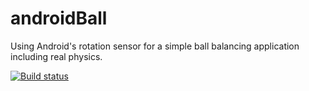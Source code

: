 # androidBall
Using Android's rotation sensor for a simple ball balancing application including real physics.

[![Build status](https://travis-ci.org/richardszabo/androidBall.svg?branch=master)](https://travis-ci.org/richardszabo/androidBall)
